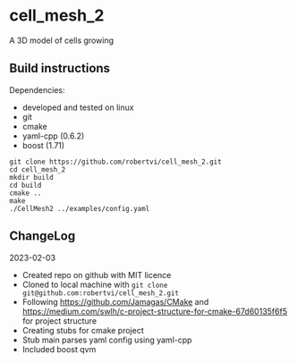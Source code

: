 # cell_mesh_2
A 3D model of cells growing

## Build instructions
Dependencies:
- developed and tested on linux
- git
- cmake
- yaml-cpp (0.6.2)
- boost (1.71)

```
git clone https://github.com/robertvi/cell_mesh_2.git
cd cell_mesh_2
mkdir build
cd build
cmake ..
make
./CellMesh2 ../examples/config.yaml
```

## ChangeLog
2023-02-03
- Created repo on github with MIT licence
- Cloned to local machine with `git clone git@github.com:robertvi/cell_mesh_2.git`
- Following https://github.com/Jamagas/CMake and https://medium.com/swlh/c-project-structure-for-cmake-67d60135f6f5 for project structure
- Creating stubs for cmake project
- Stub main parses yaml config using yaml-cpp
- Included boost qvm
